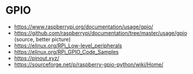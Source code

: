 GPIO
====

* https://www.raspberrypi.org/documentation/usage/gpio/
* https://github.com/raspberrypi/documentation/tree/master/usage/gpio (source, better picture)
* https://elinux.org/RPi_Low-level_peripherals
* https://elinux.org/RPi_GPIO_Code_Samples
* https://pinout.xyz/
* https://sourceforge.net/p/raspberry-gpio-python/wiki/Home/
